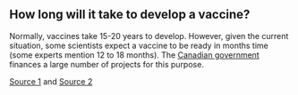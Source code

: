 ## How long will it take to develop a vaccine?

Normally, vaccines take 15-20 years to develop. However, given the current situation, some scientists expect a vaccine to be ready in months time (some experts mention 12 to 18 months). The [Canadian government](https://www.canada.ca/en/institutes-health-research/news/2020/03/government-of-canada-funds-49-additional-covid-19-research-projects-details-of-the-funded-projects.html) finances a large number of projects for this purpose.

[Source 1](https://coronavirusexplained.ukri.org/en/article/vdt0005/) and [Source 2](https://www.canada.ca/en/institutes-health-research/news/2020/03/government-of-canada-funds-49-additional-covid-19-research-projects-details-of-the-funded-projects.html)
